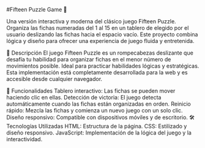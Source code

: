 #Fifteen Puzzle Game 🎲


Una versión interactiva y moderna del clásico juego Fifteen Puzzle. Organiza las fichas numeradas del 1 al 15 en un tablero de elegido por el usuario deslizando las fichas hacia el espacio vacío. Este proyecto combina lógica y diseño para ofrecer una experiencia de juego fluida y entretenida.

📜 Descripción
El juego Fifteen Puzzle es un rompecabezas deslizante que desafía tu habilidad para organizar fichas en el menor número de movimientos posible. Ideal para practicar habilidades lógicas y estratégicas. Esta implementación está completamente desarrollada para la web y es accesible desde cualquier navegador.

🚀 Funcionalidades
Tablero interactivo: Las fichas se pueden mover haciendo clic en ellas.
Detección de victoria: El juego detecta automáticamente cuando las fichas están organizadas en orden.
Reinicio rápido: Mezcla las fichas y comienza un nuevo juego con un solo clic.
Diseño responsivo: Compatible con dispositivos móviles y de escritorio.
🛠️ Tecnologías Utilizadas
HTML: Estructura de la página.
CSS: Estilizado y diseño responsivo.
JavaScript: Implementación de la lógica del juego y la interactividad.
